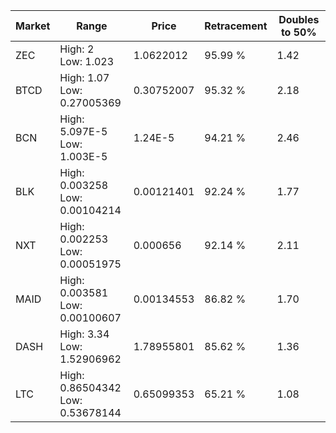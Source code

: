 | Market | Range | Price| Retracement | Doubles to 50% |
| --- | --- | --- | --- | --- |
| ZEC | High: 2<br />Low: 1.023 | 1.0622012 | 95.99 % | 1.42 |
| BTCD | High: 1.07<br />Low: 0.27005369 | 0.30752007 | 95.32 % | 2.18 |
| BCN | High: 5.097E-5<br />Low: 1.003E-5 | 1.24E-5 | 94.21 % | 2.46 |
| BLK | High: 0.003258<br />Low: 0.00104214 | 0.00121401 | 92.24 % | 1.77 |
| NXT | High: 0.002253<br />Low: 0.00051975 | 0.000656 | 92.14 % | 2.11 |
| MAID | High: 0.003581<br />Low: 0.00100607 | 0.00134553 | 86.82 % | 1.70 |
| DASH | High: 3.34<br />Low: 1.52906962 | 1.78955801 | 85.62 % | 1.36 |
| LTC | High: 0.86504342<br />Low: 0.53678144 | 0.65099353 | 65.21 % | 1.08 |

